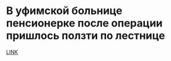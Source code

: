 # В уфимской больнице пенсионерке после операции пришлось ползти по лестнице



[LINK](https://varlamov.ru/2180188.html)